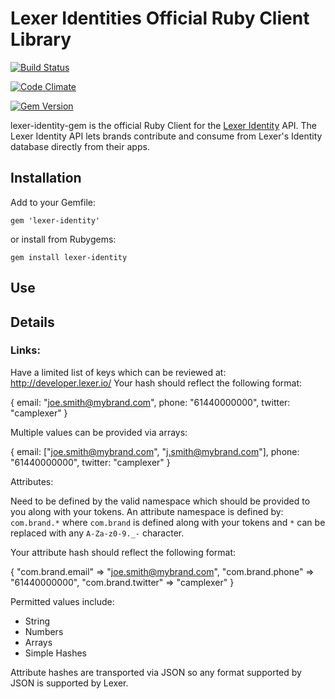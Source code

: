 # Lexer Identities Official Ruby Client Library

[![Build Status](https://travis-ci.org/lexerdev/lexer-identity-gem.svg)](http://travis-ci.org/lexerdev/lexer-identity-gem)

[![Code Climate](https://codeclimate.com/github/lexerdev/lexer-identity-gem.png)](https://codeclimate.com/github/lexerdev/lexer-identity-gem)

[![Gem Version](https://badge.fury.io/rb/keen.svg)](http://badge.fury.io/rb/keen)

lexer-identity-gem is the official Ruby Client for the [Lexer Identity](https://lexer.io/) API. The
Lexer Identity API lets brands contribute and consume from Lexer's Identity database directly from their apps.

## Installation

Add to your Gemfile:

    gem 'lexer-identity'

or install from Rubygems:

    gem install lexer-identity

## Use


## Details

### Links:

Have a limited list of keys which can be reviewed at: http://developer.lexer.io/
Your hash should reflect the following format:

   {
     email: "joe.smith@mybrand.com",
     phone: "61440000000",
     twitter: "camplexer"
   }

Multiple values can be provided via arrays:

   {
     email: ["joe.smith@mybrand.com", "j.smith@mybrand.com"],
     phone: "61440000000",
     twitter: "camplexer"
   }

Attributes:

Need to be defined by the valid namespace which should be provided
to you along with your tokens.
An attribute namespace is defined by: `com.brand.*` where `com.brand`
is defined along with your tokens and `*` can be replaced with any
`A-Za-z0-9._-` character.

Your attribute hash should reflect the following format:

   {
     "com.brand.email" => "joe.smith@mybrand.com",
     "com.brand.phone" => "61440000000",
     "com.brand.twitter" => "camplexer"
   }

Permitted values include:

- String
- Numbers
- Arrays
- Simple Hashes

Attribute hashes are transported via JSON so any format supported
by JSON is supported by Lexer.

